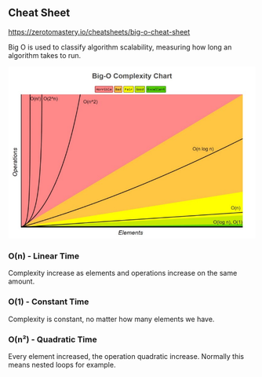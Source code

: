 ## Cheat Sheet
https://zerotomastery.io/cheatsheets/big-o-cheat-sheet

Big O is used to classify algorithm scalability, measuring how long an algorithm takes to run.

![img.png](img.png)

### O(n) - Linear Time

Complexity increase as elements and operations increase on the same amount.

### O(1) - Constant Time

Complexity is constant, no matter how many elements we have.

### O(n²) - Quadratic Time

Every element increased, the operation quadratic increase. Normally this means nested loops for example.